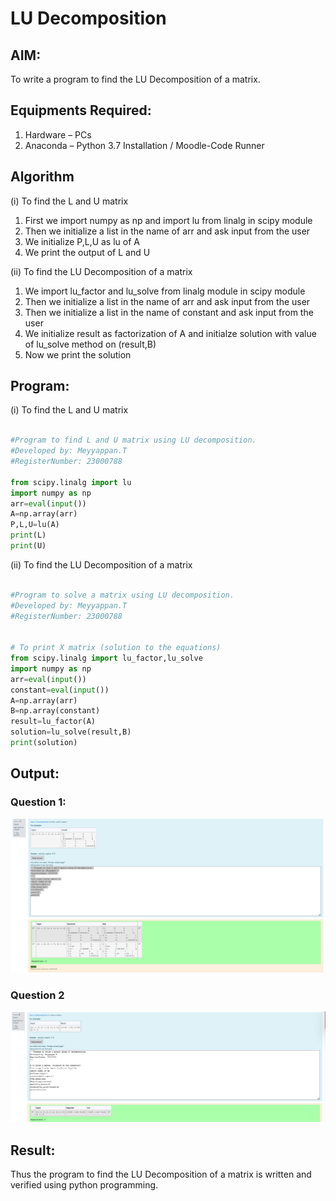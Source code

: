 # LU Decomposition 

## AIM:
To write a program to find the LU Decomposition of a matrix.

## Equipments Required:
1. Hardware – PCs
2. Anaconda – Python 3.7 Installation / Moodle-Code Runner

## Algorithm
(i) To find the L and U matrix
1. First we import numpy as np and import lu from linalg in scipy module
2. Then we initialize a list in the name of arr and ask input from the user
3. We initialize P,L,U as lu of A
4. We print the output of L and U
    
(ii) To find the LU Decomposition of a matrix
1. We import lu_factor and lu_solve from linalg module in scipy module
2. Then we initialize a list in the name of arr and ask input from the user
3. Then we initialize a list in the name of constant and ask input from the user
4. We initialize result as  factorization of A and initialze solution with value of lu_solve method on (result,B)
5. Now we print the solution

## Program:
(i) To find the L and U matrix
```py

#Program to find L and U matrix using LU decomposition.
#Developed by: Meyyappan.T
#RegisterNumber: 23000788

from scipy.linalg import lu
import numpy as np
arr=eval(input())
A=np.array(arr)
P,L,U=lu(A)
print(L)
print(U)
```
(ii) To find the LU Decomposition of a matrix
```py

#Program to solve a matrix using LU decomposition.
#Developed by: Meyyappan.T
#RegisterNumber: 23000788


# To print X matrix (solution to the equations)
from scipy.linalg import lu_factor,lu_solve
import numpy as np
arr=eval(input())
constant=eval(input())
A=np.array(arr)
B=np.array(constant)
result=lu_factor(A)
solution=lu_solve(result,B)
print(solution)

```

## Output:
### Question 1:
![alt_text](./lu1.png)
### Question 2
![alt_text](./lu2.png)

## Result:
Thus the program to find the LU Decomposition of a matrix is written and verified using python programming.
